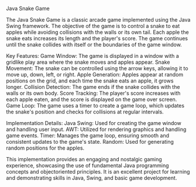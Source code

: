 Java Snake Game

The Java Snake Game is a classic arcade game implemented using the Java Swing framework. The objective of the game is to control a snake to eat apples while avoiding collisions with the walls or its own tail. Each apple the snake eats increases its length and the player's score. The game continues until the snake collides with itself or the boundaries of the game window.

 Key Features:
 Game Window: The game is displayed in a window with a gridlike play area where the snake moves and apples appear.
 Snake Movement: The snake can be controlled using the arrow keys, allowing it to move up, down, left, or right.
 Apple Generation: Apples appear at random positions on the grid, and each time the snake eats an apple, it grows longer.
 Collision Detection: The game ends if the snake collides with the walls or its own body.
 Score Tracking: The player's score increases with each apple eaten, and the score is displayed on the game over screen.
 Game Loop: The game uses a timer to create a game loop, which updates the snake's position and checks for collisions at regular intervals.

 Implementation Details:
 Java Swing: Used for creating the game window and handling user input.
 AWT: Utilized for rendering graphics and handling game events.
 Timer: Manages the game loop, ensuring smooth and consistent updates to the game's state.
 Random: Used for generating random positions for the apples.

This implementation provides an engaging and nostalgic gaming experience, showcasing the use of fundamental Java programming concepts and objectoriented principles. It is an excellent project for learning and demonstrating skills in Java, Swing, and basic game development.
